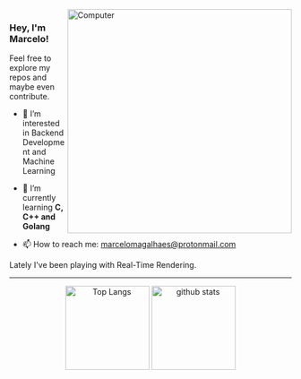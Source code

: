 <img src="https://github.com/magalhaesm/magalhaesm/assets/32808884/45853f8a-5ec1-4fce-a005-ddd3983d0fd5" min-width="400px" max-width="400px" width="400px" align="right" alt="Computer">

<p align="left"> 
  <h3><b>Hey, I'm Marcelo!</b></h3>
  Feel free to explore my repos and maybe even contribute.
</p>

<p align="left">

- 👀 I’m interested in Backend Development and Machine Learning
  
- 🌱 I’m currently learning **C, C++ and Golang**

- 📫 How to reach me: marcelomagalhaes@protonmail.com
</p>

Lately I've been playing with Real-Time Rendering.

---

<div align="center">
	  <img alt="Top Langs" height="150px" src="https://github-readme-stats.vercel.app/api/top-langs/?username=magalhaesm&layout=compact&show_icons=true&theme=dark" />
    <img alt="github stats" height="150px" src="https://github-readme-stats.vercel.app/api?username=magalhaesm&theme=dark&show_icons=ture" />
</div>
